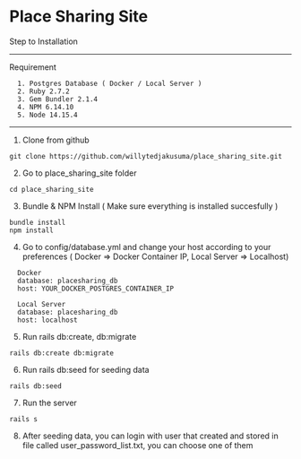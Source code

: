 Place Sharing Site
====

Step to Installation

---

Requirement
```
  1. Postgres Database ( Docker / Local Server )
  2. Ruby 2.7.2
  3. Gem Bundler 2.1.4
  4. NPM 6.14.10
  5. Node 14.15.4
```

---
1. Clone from github
```
git clone https://github.com/willytedjakusuma/place_sharing_site.git
```

2. Go to place_sharing_site folder
```
cd place_sharing_site
```

3. Bundle & NPM Install ( Make sure everything is installed succesfully )
```
bundle install
npm install
```


4. Go to config/database.yml and change your host according to your preferences ( Docker => Docker Container IP, Local Server => Localhost)
```
  Docker
  database: placesharing_db
  host: YOUR_DOCKER_POSTGRES_CONTAINER_IP

  Local Server
  database: placesharing_db
  host: localhost
```

5. Run rails db:create, db:migrate 
```
rails db:create db:migrate
```
6. Run rails db:seed for seeding data
```
rails db:seed
```
7. Run the server
```
rails s
```

8. After seeding data, you can login with user that created and stored in file called user_password_list.txt, you can choose one of them